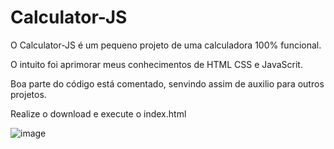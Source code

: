 # Calculator-JS

O Calculator-JS é um pequeno projeto de uma calculadora 100% funcional.

O intuito foi aprimorar meus conhecimentos de HTML CSS e JavaScrit.

Boa parte do código está comentado, senvindo assim de auxilio para outros projetos. 

Realize o download e execute o index.html

![image](https://github.com/Eita-jesus/Calculator-JS/assets/85971323/9917358e-72c4-4a2e-8e49-81da93254582)
